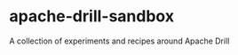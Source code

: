 apache-drill-sandbox
====================

A collection of experiments and recipes around Apache Drill
